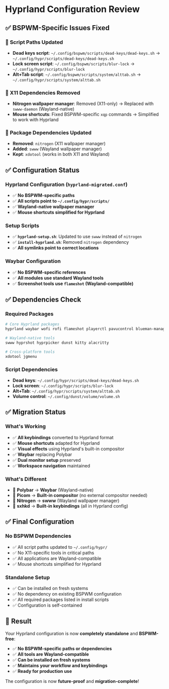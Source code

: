 # Hyprland Configuration Review

## ✅ **BSPWM-Specific Issues Fixed**

### 🔧 **Script Paths Updated**

- **Dead keys script**: `~/.config/bspwm/scripts/dead-keys/dead-keys.sh` → `~/.config/hypr/scripts/dead-keys/dead-keys.sh`
- **Lock screen script**: `~/.config/bspwm/scripts/blur-lock` → `~/.config/hypr/scripts/blur-lock`
- **Alt+Tab script**: `~/.config/bspwm/scripts/system/alttab.sh` → `~/.config/hypr/scripts/system/alttab.sh`

### 🔧 **X11 Dependencies Removed**

- **Nitrogen wallpaper manager**: Removed (X11-only) → Replaced with `swww-daemon` (Wayland-native)
- **Mouse shortcuts**: Fixed BSPWM-specific `xqp` commands → Simplified to work with Hyprland

### 🔧 **Package Dependencies Updated**

- **Removed**: `nitrogen` (X11 wallpaper manager)
- **Added**: `swww` (Wayland wallpaper manager)
- **Kept**: `xdotool` (works in both X11 and Wayland)

## ✅ **Configuration Status**

### **Hyprland Configuration (`hyprland-migrated.conf`)**

- ✅ **No BSPWM-specific paths**
- ✅ **All scripts point to `~/.config/hypr/scripts/`**
- ✅ **Wayland-native wallpaper manager**
- ✅ **Mouse shortcuts simplified for Hyprland**

### **Setup Scripts**

- ✅ **`hyprland-setup.sh`**: Updated to use `swww` instead of `nitrogen`
- ✅ **`install-hyprland.sh`**: Removed `nitrogen` dependency
- ✅ **All symlinks point to correct locations**

### **Waybar Configuration**

- ✅ **No BSPWM-specific references**
- ✅ **All modules use standard Wayland tools**
- ✅ **Screenshot tools use `flameshot` (Wayland-compatible)**

## ✅ **Dependencies Check**

### **Required Packages**

```bash
# Core Hyprland packages
hyprland waybar wofi rofi flameshot playerctl pavucontrol blueman-manager

# Wayland-native tools
swww hyprshot hyprpicker dunst kitty alacritty

# Cross-platform tools
xdotool jgmenu
```

### **Script Dependencies**

- **Dead keys**: `~/.config/hypr/scripts/dead-keys/dead-keys.sh`
- **Lock screen**: `~/.config/hypr/scripts/blur-lock`
- **Alt+Tab**: `~/.config/hypr/scripts/system/alttab.sh`
- **Volume control**: `~/.config/dunst/volume/volume.sh`

## ✅ **Migration Status**

### **What's Working**

- ✅ **All keybindings** converted to Hyprland format
- ✅ **Mouse shortcuts** adapted for Hyprland
- ✅ **Visual effects** using Hyprland's built-in compositor
- ✅ **Waybar** replacing Polybar
- ✅ **Dual monitor setup** preserved
- ✅ **Workspace navigation** maintained

### **What's Different**

- 🔄 **Polybar** → **Waybar** (Wayland-native)
- 🔄 **Picom** → **Built-in compositor** (no external compositor needed)
- 🔄 **Nitrogen** → **swww** (Wayland wallpaper manager)
- 🔄 **sxhkd** → **Built-in keybindings** (all in Hyprland config)

## ✅ **Final Configuration**

### **No BSPWM Dependencies**

- ✅ All script paths updated to `~/.config/hypr/`
- ✅ No X11-specific tools in critical paths
- ✅ All applications are Wayland-compatible
- ✅ Mouse shortcuts simplified for Hyprland

### **Standalone Setup**

- ✅ Can be installed on fresh systems
- ✅ No dependency on existing BSPWM configuration
- ✅ All required packages listed in install scripts
- ✅ Configuration is self-contained

## 🎉 **Result**

Your Hyprland configuration is now **completely standalone** and **BSPWM-free**:

- ✅ **No BSPWM-specific paths or dependencies**
- ✅ **All tools are Wayland-compatible**
- ✅ **Can be installed on fresh systems**
- ✅ **Maintains your workflow and keybindings**
- ✅ **Ready for production use**

The configuration is now **future-proof** and **migration-complete**!



